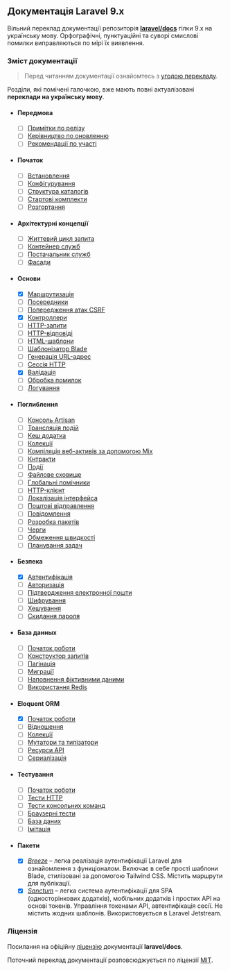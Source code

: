 ## Документація Laravel 9.x
Вільний переклад документації репозиторія [**laravel/docs**](https://github.com/laravel/docs/tree/9.x) гілки 9.x на українську мову. Орфографічні, пунктуаційні та суворі смислові помилки виправляються по мірі їх виявлення.

<a name="navigation"></a>
### Зміст документації

> Перед читанням документації ознайомтесь з [угодою перекладу]().

Розділи, які помічені галочкою, вже мають повні актуалізовані **переклади на українську мову**.

- #### Передмова
    - [ ] [Примітки по релізу](./docs/releases.md)
    - [ ] [Керівництво по оновленню](./docs/upgrade.md)
    - [ ] [Рекомендації по участі](./docs/contributions.md)
- #### Початок
    - [ ] [Встановлення](./docs/installation.md)
    - [ ] [Конфігурування](./docs/configuration.md)
    - [ ] [Структура каталогів](./docs/structure.md)
    - [ ] [Стартові комплекти](./docs/starter-kits.md)
    - [ ] [Розгортання](./docs/deployment.md)
- #### Архітектурні концепції
    - [ ] [Життевий цикл запита](./docs/lifecycle.md)
    - [ ] [Контейнер служб](./docs/container.md)
    - [ ] [Постачальник служб](./docs/providers.md)
    - [ ] [Фасади](./docs/facades.md)
- #### Основи
    - [x] [Маршрутизація](./docs/routing.md)
    - [ ] [Посередники](./docs/middleware.md)
    - [ ] [Попередження атак CSRF](./docs/csrf.md)
    - [x] [Контроллери](./docs/controllers.md)
    - [ ] [HTTP-запити](./docs/requests.md)
    - [ ] [HTTP-відповіді](./docs/responses.md)
    - [ ] [HTML-шаблони](./docs/views.md)
    - [ ] [Шаблонізатор Blade](./docs/blade.md)
    - [ ] [Генерація URL-адрес](./docs/urls.md)
    - [ ] [Сессія HTTP](./docs/session.md)
    - [x] [Валідація](./docs/validation.md)
    - [ ] [Обробка помилок](./docs/errors.md)
    - [ ] [Логування](./docs/logging.md)
- #### Поглиблення
    - [ ] [Консоль Artisan](./docs/artisan.md)
    - [ ] [Трансляція подій](./docs/broadcasting.md)
    - [ ] [Кеш додатка](./docs/cache.md)
    - [ ] [Колекції](./docs/collections.md)
    - [ ] [Компіляція веб-активів за допомогою Mix](./docs/mix.md)
    - [ ] [Кнтракти](./docs/contracts.md)
    - [ ] [Події](./docs/events.md)
    - [ ] [Файлове сховище](./docs/filesystem.md)
    - [ ] [Глобальні помічники](./docs/helpers.md)
    - [ ] [HTTP-клієнт](./docs/http-client.md)
    - [ ] [Локалізація інтерфейса](./docs/localization.md)
    - [ ] [Поштові відправлення](./docs/mail.md)
    - [ ] [Повідомлення](./docs/notifications.md)
    - [ ] [Розробка пакетів](./docs/packages.md)
    - [ ] [Черги](./docs/queues.md)
    - [ ] [Обмеження швидкості](./docs/rate-limiting.md)
    - [ ] [Планування задач](./docs/scheduling.md)
- #### Безпека
    - [x] [Автентифікація](./docs/authentication.md)
    - [ ] [Авторизація](./docs/authorization.md)
    - [ ] [Підтвердження електронної пошти](./docs/verification.md)
    - [ ] [Шифрування](./docs/encryption.md)
    - [ ] [Хешування](./docs/hashing.md)
    - [ ] [Скидання пароля](./docs/passwords.md)
- #### База данных
    - [ ] [Початок роботи](./docs/database.md)
    - [ ] [Конструктор запитів](./docs/queries.md)
    - [ ] [Пагінація](./docs/pagination.md)
    - [ ] [Миграції](./docs/migrations.md)
    - [ ] [Наповнення фіктивними даними](./docs/seeding.md)
    - [ ] [Використання Redis](./docs/redis.md)
- #### Eloquent ORM
    - [x] [Початок роботи](./docs/eloquent.md)
    - [ ] [Відношення](./docs/eloquent-relationships.md)
    - [ ] [Колекції](./docs/eloquent-collections.md)
    - [ ] [Мутатори та типізатори](./docs/eloquent-mutators.md)
    - [ ] [Ресурси API](./docs/eloquent-resources.md)
    - [ ] [Сериалізація](./docs/eloquent-serialization.md)
- #### Тестування
    - [ ] [Початок роботи](./docs/testing.md)
    - [ ] [Тести HTTP](./docs/http-tests.md)
    - [ ] [Тести консольних команд](./docs/console-tests.md)
    - [ ] [Браузерні тести](./docs/dusk.md)
    - [ ] [База даних](./docs/database-testing.md)
    - [ ] [Імітація](./docs/mocking.md)
- #### Пакети
    - [x] [*Breeze*](./docs/starter-kits.md#laravel-breeze) – легка реалізація аутентифікації Laravel для ознайомлення з функціоналом. Включає в себе прості шаблони Blade, стилізовані за допомогою Tailwind CSS. Містить маршрути для публікації.
	- [x] [*Sanctum*](./docs/sanctum.md) – легка система аутентифікації для SPA (односторінкових додатків), мобільних додатків і простих API на основі токенів. Управління токенами API, автентифікація сесії. Не містить жодних шаблонів. Використовується в Laravel Jetstream.
	
<a name="license"></a>
### Ліцензія
Посилання на офіційну [ліцензію](https://github.com/laravel/docs/blob/9.x/license.md) документації **laravel/docs**.

Поточний переклад документації розповсюджується по ліцензії [MIT](LICENSE).
